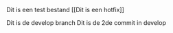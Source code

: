 Dit is een test bestand [[Dit is een hotfix]]

Dit is de develop branch
Dit is de 2de commit in develop
